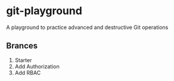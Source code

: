 # git-playground
A playground to practice advanced and destructive Git operations

## Brances

1. Starter
2. Add Authorization
3. Add RBAC
